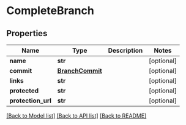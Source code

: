 # CompleteBranch

## Properties
Name | Type | Description | Notes
------------ | ------------- | ------------- | -------------
**name** | **str** |  | [optional] 
**commit** | [**BranchCommit**](BranchCommit.md) |  | [optional] 
**links** | **str** |  | [optional] 
**protected** | **str** |  | [optional] 
**protection_url** | **str** |  | [optional] 

[[Back to Model list]](../README.md#documentation-for-models) [[Back to API list]](../README.md#documentation-for-api-endpoints) [[Back to README]](../README.md)

